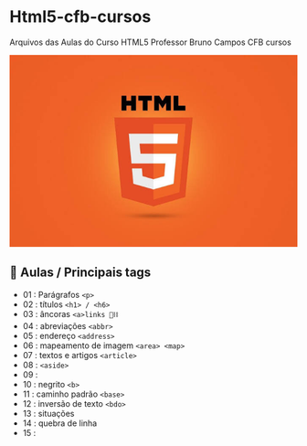 # Html5-cfb-cursos
Arquivos das Aulas do Curso HTML5
Professor Bruno Campos CFB cursos 

![App Ideas Image](images.jpeg)

## :ledger: Aulas / Principais tags

- 01 : Parágrafos `<p>`
- 02 : títulos `<h1> / <h6>`
- 03 : âncoras `<a>links 🔗⛓️`
- 04 : abreviações `<abbr>`
- 05 : endereço `<address>`
- 06 : mapeamento de imagem `<area> <map>`
- 07 : textos e artigos `<article>`
- 08 : `<aside>`
- 09 : <audio> 🎶🎵
- 10 : negrito `<b>`
- 11 : caminho padrão `<base>`
- 12 : inversão de texto `<bdo>`
- 13 : situações <cite>
- 14 : quebra de linha <br>
- 15 :
